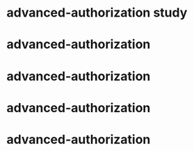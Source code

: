 # advanced-authorization study
# advanced-authorization
# advanced-authorization
# advanced-authorization
# advanced-authorization
